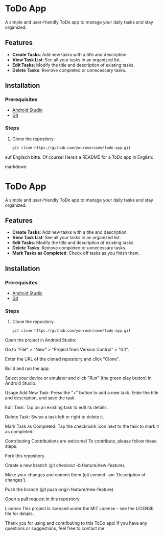 # ToDo App

A simple and user-friendly ToDo app to manage your daily tasks and stay organized.

## Features

- **Create Tasks**: Add new tasks with a title and description.
- **View Task List**: See all your tasks in an organized list.
- **Edit Tasks**: Modify the title and description of existing tasks.
- **Delete Tasks**: Remove completed or unnecessary tasks.
  

## Installation

### Prerequisites

- [Android Studio](https://developer.android.com/studio)
- [Git](https://git-scm.com/)

### Steps

1. Clone the repository:
   ```bash
   git clone https://github.com/yourusername/todo-app.git
auf Englisch bitte.
Of course! Here’s a README for a ToDo app in English:

markdown
# ToDo App

A simple and user-friendly ToDo app to manage your daily tasks and stay organized.

## Features

- **Create Tasks**: Add new tasks with a title and description.
- **View Task List**: See all your tasks in an organized list.
- **Edit Tasks**: Modify the title and description of existing tasks.
- **Delete Tasks**: Remove completed or unnecessary tasks.
- **Mark Tasks as Completed**: Check off tasks as you finish them.

## Installation

### Prerequisites

- [Android Studio](https://developer.android.com/studio)
- [Git](https://git-scm.com/)

### Steps

1. Clone the repository:
   ```bash
   git clone https://github.com/yourusername/todo-app.git
Open the project in Android Studio:

Go to "File" > "New" > "Project from Version Control" > "Git".

Enter the URL of the cloned repository and click "Clone".

Build and run the app:

Select your device or emulator and click "Run" (the green play button) in Android Studio.

Usage
Add New Task: Press the "+" button to add a new task. Enter the title and description, and save the task.

Edit Task: Tap on an existing task to edit its details.

Delete Task: Swipe a task left or right to delete it.

Mark Task as Completed: Tap the checkmark icon next to the task to mark it as completed.

Contributing
Contributions are welcome! To contribute, please follow these steps:

Fork this repository.

Create a new branch (git checkout -b feature/new-feature).

Make your changes and commit them (git commit -am 'Description of changes').

Push the branch (git push origin feature/new-feature).

Open a pull request in this repository.

License
This project is licensed under the MIT License – see the LICENSE file for details.

Thank you for using and contributing to this ToDo app! If you have any questions or suggestions, feel free to contact me.
